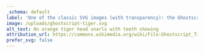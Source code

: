 ```yaml
---
_schema: default
label: 'One of the classic SVG images (with transparency): the Ghostscript Tiger.'
image: /uploads/ghostscript-tiger.svg
alt_text: An orange tiger head snarls with teeth showing
attribution_url: https://commons.wikimedia.org/wiki/File:Ghostscript_Tiger.svg
prefer_svg: false
---
```

